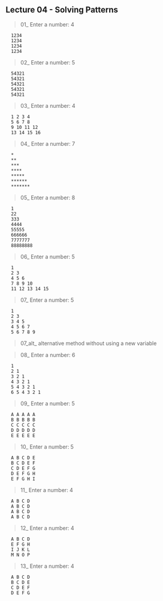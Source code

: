 ## Lecture 04 - Solving Patterns

> 01\_ Enter a number: 4

      1234
      1234
      1234
      1234

> 02\_ Enter a number: 5

      54321
      54321
      54321
      54321
      54321

> 03\_ Enter a number: 4

      1 2 3 4
      5 6 7 8
      9 10 11 12
      13 14 15 16

> 04\_ Enter a number: 7

      *
      **
      ***
      ****
      *****
      ******
      *******

> 05\_ Enter a number: 8

      1
      22
      333
      4444
      55555
      666666
      7777777
      88888888

> 06\_ Enter a number: 5

      1
      2 3
      4 5 6
      7 8 9 10
      11 12 13 14 15

> 07\_ Enter a number: 5

      1
      2 3
      3 4 5
      4 5 6 7
      5 6 7 8 9

> 07_alt\_ alternative method without using a new variable

> 08\_ Enter a number: 6

      1
      2 1
      3 2 1
      4 3 2 1
      5 4 3 2 1
      6 5 4 3 2 1

> 09\_ Enter a number: 5

      A A A A A
      B B B B B
      C C C C C
      D D D D D
      E E E E E

> 10\_ Enter a number: 5

      A B C D E
      B C D E F
      C D E F G
      D E F G H
      E F G H I

> 11\_ Enter a number: 4

      A B C D
      A B C D
      A B C D
      A B C D

> 12\_ Enter a number: 4

      A B C D
      E F G H
      I J K L
      M N O P

> 13\_ Enter a number: 4

      A B C D
      B C D E
      C D E F
      D E F G

